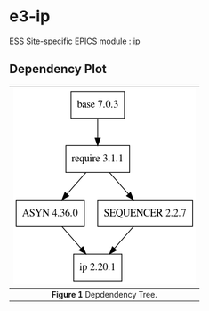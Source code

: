e3-ip
===
ESS Site-specific EPICS module : ip


## Dependency Plot

|![ip dep](docs/ip.png)|
| :---: |
|**Figure 1** Depdendency Tree. |
